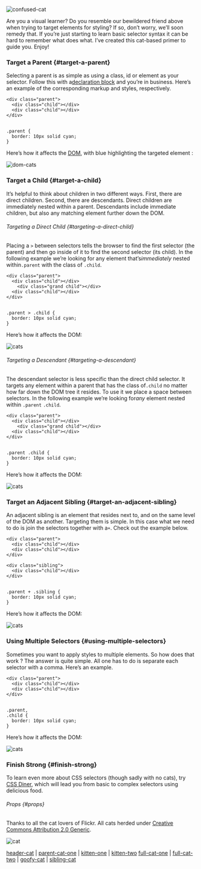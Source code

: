 ![confused-cat][1]

Are you a visual learner? Do you resemble our bewildered friend above when
trying to target elements for styling? If so, don’t worry, we’ll soon remedy 
that. If you’re just starting to learn basic selector syntax it can be hard to 
remember what does what. I’ve created this cat-based primer to guide you. Enjoy!

### Target a Parent {#target-a-parent}

Selecting a parent is as simple as using a class, id or element as your
selector. Follow this with a[declaration block][2] and you’re in business.
Here’s an example of the corresponding markup and styles, respectively.

    <div class="parent">
      <div class="child"></div>
      <div class="child"></div>
    </div>
    

    .parent {
      border: 10px solid cyan;
    }
    

Here’s how it affects the [DOM][3], with blue highlighting the targeted element
:

![dom-cats][4]

### Target a Child {#target-a-child}

It’s helpful to think about children in two different ways. First, there are
direct children. Second, there are descendants. Direct children are immediately 
nested within a parent. Descendants include immediate children, but also any 
matching element further down the DOM.

###### Targeting a Direct Child {#targeting-a-direct-child}

Placing a `>` between selectors tells the browser to find the first selector
(the parent) and then go inside of it to find the second selector (its child). 
In the following example we’re looking for any element that’s*immediately*
nested within`.parent` with the class of `.child`.

    <div class="parent">
      <div class="child"></div>
        <div class="grand child"></div>
      <div class="child"></div>
    </div>
    

    .parent > .child {
      border: 10px solid cyan;
    }
    

Here’s how it affects the DOM:

![cats][5]

###### Targeting a Descendant {#targeting-a-descendant}

The descendant selector is less specific than the direct child selector. It
targets any element within a parent that has the class of`.child` no matter how
far down the DOM tree it resides. To use it we place a space between selectors. 
In the following example we’re looking for*any* element nested within `.parent`
`.child`.

    <div class="parent">
      <div class="child"></div>
        <div class="grand child"></div>
      <div class="child"></div>
    </div>
    

    .parent .child {
      border: 10px solid cyan;
    }
    

Here’s how it affects the DOM:

![cats][6]

### Target an Adjacent Sibling {#target-an-adjacent-sibling}

An adjacent sibling is an element that resides next to, and on the same level
of the DOM as another. Targeting them is simple. In this case what we need to do
is join the selectors together with a`+`. Check out the example below.

    <div class="parent">
      <div class="child"></div>
      <div class="child"></div>
    </div>
    
    <div class="sibling">
      <div class="child"></div>
    </div>
    

    .parent + .sibling {
      border: 10px solid cyan;
    }
    

Here’s how it affects the DOM:

![cats][7]

### Using Multiple Selectors {#using-multiple-selectors}

Sometimes you want to apply styles to multiple elements. So how does that work
? The answer is quite simple. All one has to do is separate each selector with a
comma. Here’s an example.

    <div class="parent">
      <div class="child"></div>
      <div class="child"></div>
    </div>
    

    .parent,
    .child {
      border: 10px solid cyan;
    }
    

Here’s how it affects the DOM:

![cats][8]

### Finish Strong {#finish-strong}

To learn even more about CSS selectors (though sadly with no cats), try 
[CSS Diner][9], which will lead you from basic to complex selectors using
delicious food.

###### Props {#props}

Thanks to all the cat lovers of Flickr. All cats herded under 
[Creative Commons Attribution 2.0 Generic][10].

![cat][11]

 [header-cat][12] | [parent-cat-one][13] | [kitten-one][14] | [kitten-two][15]
[full-cat-one][16] | [full-cat-two][17] | [goofy-cat][18] | [sibling-cat][19]

 [1]: img/confused-cat.jpg
 [2]: http://developer.mozilla.org/en-US/docs/Web/CSS/Syntax
 [3]: http://developer.mozilla.org/en-US/docs/Web/API/Document_Object_Model
 [4]: img/dom-cats.png
 [5]: img/cats-css-rev-child.jpg
 [6]: img/cats-css-rev-descendant.jpg
 [7]: img/dom-cats-siblings.jpg
 [8]: img/dom-cats-multiple.jpg
 [9]: http://flukeout.github.io/
 [10]: http://creativecommons.org/licenses/by/2.0/
 [11]: img/dancing-cat.gif
 [12]: http://flic.kr/p/oczbW
 [13]: http://flic.kr/p/6v2WG4
 [14]: http://flic.kr/p/p4hE6h
 [15]: http://flic.kr/p/cWxtYy
 [16]: http://flic.kr/p/igi3Y9
 [17]: http://flic.kr/p/dmK2CR
 [18]: http://flic.kr/p/mC8vqC
 [19]: http://flic.kr/p/doo6PL